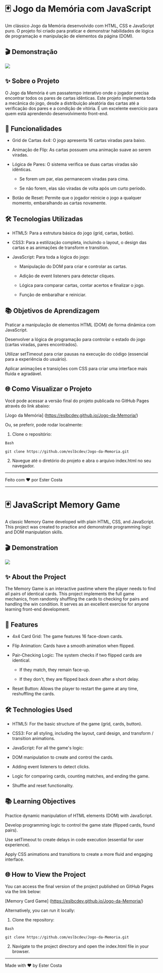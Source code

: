 # 🃏 Jogo da Memória com JavaScript
Um clássico Jogo da Memória desenvolvido com HTML, CSS e JavaScript puro. O projeto foi criado para praticar e demonstrar habilidades de lógica de programação e manipulação de elementos da página (DOM).

## 🎬 Demonstração

<img src="jogo da memoria.gif">



## ✨ Sobre o Projeto
O Jogo da Memória é um passatempo interativo onde o jogador precisa encontrar todos os pares de cartas idênticas. Este projeto implementa toda a mecânica do jogo, desde a distribuição aleatória das cartas até a verificação dos pares e a condição de vitória. É um excelente exercício para quem está aprendendo desenvolvimento front-end.

## 🚀 Funcionalidades
* Grid de Cartas 4x4: O jogo apresenta 16 cartas viradas para baixo.

* Animação de Flip: As cartas possuem uma animação suave ao serem viradas.

* Lógica de Pares: O sistema verifica se duas cartas viradas são idênticas.

  * Se forem um par, elas permanecem viradas para cima.

  * Se não forem, elas são viradas de volta após um curto período.

* Botão de Reset: Permite que o jogador reinicie o jogo a qualquer momento, embaralhando as cartas novamente.

## 🛠️ Tecnologias Utilizadas
* HTML5: Para a estrutura básica do jogo (grid, cartas, botão).

* CSS3: Para a estilização completa, incluindo o layout, o design das cartas e as animações de transform e transition.

* JavaScript: Para toda a lógica do jogo:

  * Manipulação do DOM para criar e controlar as cartas.

  * Adição de event listeners para detectar cliques.

  * Lógica para comparar cartas, contar acertos e finalizar o jogo.

  * Função de embaralhar e reiniciar.

## 📚 Objetivos de Aprendizagem
Praticar a manipulação de elementos HTML (DOM) de forma dinâmica com JavaScript.

Desenvolver a lógica de programação para controlar o estado do jogo (cartas viradas, pares encontrados).

Utilizar setTimeout para criar pausas na execução do código (essencial para a experiência do usuário).

Aplicar animações e transições com CSS para criar uma interface mais fluida e agradável.

## 🌐 Como Visualizar o Projeto
Você pode acessar a versão final do projeto publicada no GitHub Pages através do link abaixo:

[Jogo da Memória] (https://eslbcdev.github.io/Jogo-da-Memoria/)

Ou, se preferir, pode rodar localmente:

1. Clone o repositório:
```
Bash

git clone https://github.com/eslbcdev/Jogo-da-Memoria.git
```
2. Navegue até o diretório do projeto e abra o arquivo index.html no seu navegador.


___ 

Feito com ❤️ por Ester Costa

---

# 🃏 JavaScript Memory Game
A classic Memory Game developed with plain HTML, CSS, and JavaScript. This project was created to practice and demonstrate programming logic and DOM manipulation skills.

## 🎬 Demonstration

<img src="jogo da memoria.gif">

## ✨ About the Project
The Memory Game is an interactive pastime where the player needs to find all pairs of identical cards. This project implements the full game mechanics, from randomly shuffling the cards to checking for pairs and handling the win condition. It serves as an excellent exercise for anyone learning front-end development.

## 🚀 Features
* 4x4 Card Grid: The game features 16 face-down cards.

* Flip Animation: Cards have a smooth animation when flipped.

* Pair-Checking Logic: The system checks if two flipped cards are identical.

  * If they match, they remain face-up.

  * If they don't, they are flipped back down after a short delay.

* Reset Button: Allows the player to restart the game at any time, reshuffling the cards.

## 🛠️ Technologies Used
* HTML5: For the basic structure of the game (grid, cards, button).

* CSS3: For all styling, including the layout, card design, and transform / transition animations.

* JavaScript: For all the game's logic:

* DOM manipulation to create and control the cards.

* Adding event listeners to detect clicks.

* Logic for comparing cards, counting matches, and ending the game.

* Shuffle and reset functionality.

## 📚 Learning Objectives
Practice dynamic manipulation of HTML elements (DOM) with JavaScript.

Develop programming logic to control the game state (flipped cards, found pairs).

Use setTimeout to create delays in code execution (essential for user experience).

Apply CSS animations and transitions to create a more fluid and engaging interface.

## 🌐 How to View the Project
You can access the final version of the project published on GitHub Pages via the link below:

[Memory Card Game] (https://eslbcdev.github.io/Jogo-da-Memoria/)

Alternatively, you can run it locally:

1. Clone the repository:
```
Bash

git clone https://github.com/eslbcdev/Jogo-da-Memoria.git
```

2. Navigate to the project directory and open the index.html file in your browser.

___
Made with ❤️ by Ester Costa
